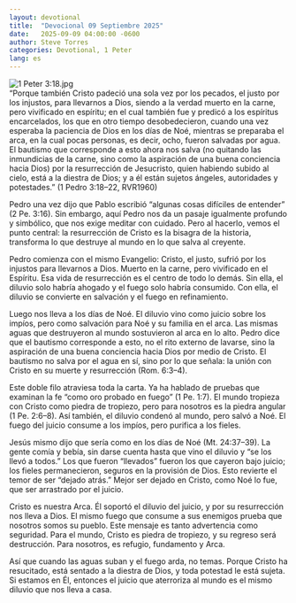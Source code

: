 ```yaml
---
layout: devotional
title:  "Devocional 09 Septiembre 2025"
date:   2025-09-09 04:00:00 -0600
author: Steve Torres
categories: Devotional, 1 Peter
lang: es
---
```

<img src="https://sitemedia.esteeb.com/file/esteebcomsitemedia/devotional_images/1+Peter/ES-1Pe-3_18.jpg?raw=true" alt="1 Peter 3:18.jpg" style="max-width: 100%; height: auto;">

<div class="scripture">
   “Porque también Cristo padeció una sola vez por los pecados, el justo por los injustos, para llevarnos a Dios, siendo a la verdad muerto en la carne, pero vivificado en espíritu; en el cual también fue y predicó a los espíritus encarcelados, los que en otro tiempo desobedecieron, cuando una vez esperaba la paciencia de Dios en los días de Noé, mientras se preparaba el arca, en la cual pocas personas, es decir, ocho, fueron salvadas por agua. El bautismo que corresponde a esto ahora nos salva (no quitando las inmundicias de la carne, sino como la aspiración de una buena conciencia hacia Dios) por la resurrección de Jesucristo, quien habiendo subido al cielo, está a la diestra de Dios; y a él están sujetos ángeles, autoridades y potestades.” (1 Pedro 3:18–22, RVR1960)
</div>

Pedro una vez dijo que Pablo escribió “algunas cosas difíciles de entender” (2 Pe. 3:16). Sin embargo, aquí Pedro nos da un pasaje igualmente profundo y simbólico, que nos exige meditar con cuidado. Pero al hacerlo, vemos el punto central: la resurrección de Cristo es la bisagra de la historia, transforma lo que destruye al mundo en lo que salva al creyente.

Pedro comienza con el mismo Evangelio: Cristo, el justo, sufrió por los injustos para llevarnos a Dios. Muerto en la carne, pero vivificado en el Espíritu. Esa vida de resurrección es el centro de todo lo demás. Sin ella, el diluvio solo habría ahogado y el fuego solo habría consumido. Con ella, el diluvio se convierte en salvación y el fuego en refinamiento.

Luego nos lleva a los días de Noé. El diluvio vino como juicio sobre los impíos, pero como salvación para Noé y su familia en el arca. Las mismas aguas que destruyeron al mundo sostuvieron al arca en lo alto. Pedro dice que el bautismo corresponde a esto, no el rito externo de lavarse, sino la aspiración de una buena conciencia hacia Dios por medio de Cristo. El bautismo no salva por el agua en sí, sino por lo que señala: la unión con Cristo en su muerte y resurrección (Rom. 6:3–4).

Este doble filo atraviesa toda la carta. Ya ha hablado de pruebas que examinan la fe “como oro probado en fuego” (1 Pe. 1:7). El mundo tropieza con Cristo como piedra de tropiezo, pero para nosotros es la piedra angular (1 Pe. 2:6–8). Así también, el diluvio condenó al mundo, pero salvó a Noé. El fuego del juicio consume a los impíos, pero purifica a los fieles.

Jesús mismo dijo que sería como en los días de Noé (Mt. 24:37–39). La gente comía y bebía, sin darse cuenta hasta que vino el diluvio y “se los llevó a todos.” Los que fueron “llevados” fueron los que cayeron bajo juicio; los fieles permanecieron, seguros en la provisión de Dios. Esto revierte el temor de ser “dejado atrás.” Mejor ser dejado en Cristo, como Noé lo fue, que ser arrastrado por el juicio.

Cristo es nuestra Arca. Él soportó el diluvio del juicio, y por su resurrección nos lleva a Dios. El mismo fuego que consume a sus enemigos prueba que nosotros somos su pueblo. Este mensaje es tanto advertencia como seguridad. Para el mundo, Cristo es piedra de tropiezo, y su regreso será destrucción. Para nosotros, es refugio, fundamento y Arca.

Así que cuando las aguas suban y el fuego arda, no temas. Porque Cristo ha resucitado, está sentado a la diestra de Dios, y toda potestad le está sujeta. Si estamos en Él, entonces el juicio que aterroriza al mundo es el mismo diluvio que nos lleva a casa.
